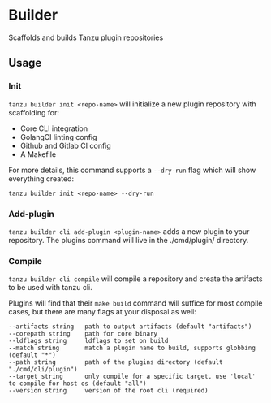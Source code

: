 # Builder

Scaffolds and builds Tanzu plugin repositories

## Usage

### Init

`tanzu builder init <repo-name>` will initialize a new plugin repository with scaffolding for:

- Core CLI integration
- GolangCI linting config
- Github and Gitlab CI config
- A Makefile

For more details, this command supports a `--dry-run` flag which will show everything created:
```
tanzu builder init <repo-name> --dry-run
```

### Add-plugin

`tanzu builder cli add-plugin <plugin-name>` adds a new plugin to your repository. The plugins command will live in the ./cmd/plugin/<plugin-name> directory.

### Compile

`tanzu builder cli compile` will compile a repository and create the artifacts to be used with tanzu cli.

Plugins will find that their `make build` command will suffice for most compile cases, but there are many flags at your disposal as well:

```
--artifacts string   path to output artifacts (default "artifacts")
--corepath string    path for core binary
--ldflags string     ldflags to set on build
--match string       match a plugin name to build, supports globbing (default "*")
--path string        path of the plugins directory (default "./cmd/cli/plugin")
--target string      only compile for a specific target, use 'local' to compile for host os (default "all")
--version string     version of the root cli (required)
```
